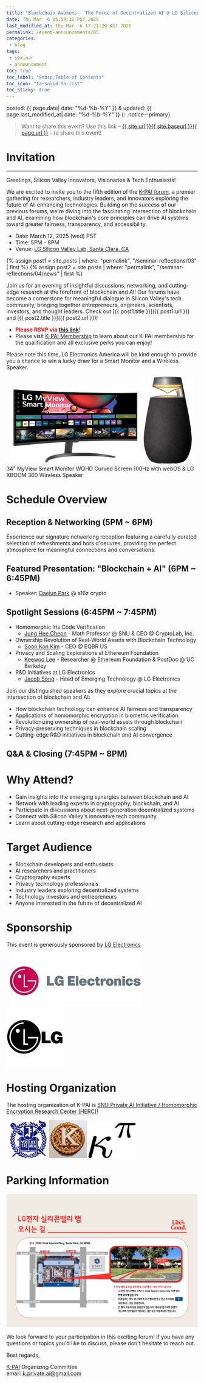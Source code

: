 ```yaml
---
title: "Blockchain Awakens - The Force of Decentralized AI @ LG Silicon Valley Lab!"
date: Thu Mar  6 05:59:32 PST 2025
last_modified_at: Thu Mar  6 17:21:29 KST 2025
permalink: /event-announcements/05
categories:
 - blog
tags:
 - seminar
 - announcement
toc: true
toc_label: "&nbsp;Table of Contents"
toc_icon: "fa-solid fa-list"
toc_sticky: true
---
```


posted: {{ page.date| date: "%d-%b-%Y" }}
&amp;
updated: {{ page.last_modified_at| date: "%d-%b-%Y" }}
{: .notice--primary}

> Want to share this event?
Use this link
&ndash; <a href="{{ page.url }}">{{ site.url }}{{ site.baseurl }}{{ page.url }}</a> &ndash;
to share this event!

# Invitation

---
Greetings, Silicon Valley Innovators, Visionaries & Tech Enthusiasts!

We are excited to invite you to the fifth edition of the [K-PAI forum](/), a premier gathering for researchers, industry leaders, and innovators exploring the future of AI-enhancing technologies. Building on the success of our previous forums, we're diving into the fascinating intersection of blockchain and AI, examining how blockchain's core principles can drive AI systems toward greater fairness, transparency, and accessibility.

- Date: March 12, 2025 (wed) PST
- Time: 5PM - 8PM
- Venue: [LG Silicon Valley Lab, Santa Clara, CA](https://maps.app.goo.gl/WdcXuf8n6FDktnJY8)

{% assign post1 = site.posts | where: "permalink", "/seminar-reflections/03" | first %}
{% assign post2 = site.posts | where: "permalink", "/seminar-reflections/04/news" | first %}

Join us for an evening of insightful discussions, networking, and cutting-edge research at the forefront of blockchain and AI! Our forums have become a cornerstone for meaningful dialogue in Silicon Valley's tech community, bringing together entrepreneurs, engineers, scientists, investors, and thought leaders.
Check out [{{ post1.title }}]({{ post1.url }}) and [{{ post2.title }}]({{ post2.url }})!

- <font color="red"><strong>Please RSVP via <a href="https://lu.ma/s5pus5dw">this link</a>!</strong></font>
- Please visit [K-PAI Membership](/membership)
to learn about our K-PAI membership
for the qualification and all exclusive perks you can enjoy!

Please note this time, LG Electronics America will be kind enough to provide you a chance to win a lucky draw
for a Smart Monitor and a Wireless Speaker.

<div class="img-container-justified">
&nbsp;
<img width="343" height="202" src="/resource/seminars/05/Monitor_34SR60QC-B_gallery_02_5000x5000.png">
<img width="140" height="232" src="/resource/seminars/05/speaker-01.png">
&nbsp;
</div>
<figcaption>
34" MyView Smart Monitor WQHD Curved Screen 100Hz with webOS &amp; LG XBOOM 360 Wireless Speaker
</figcaption>

<!--div class="img-container">
<img src="/resource/seminars/05/Monitor_34SR60QC-B_gallery_02_5000x5000.png">
</div>

<div class="img-container">
<img width="140" height="232" src="/resource/seminars/05/speaker-01.png">
</div-->

<!--***Please note: This event will be conducted in Korean.***-->

# Schedule Overview

## Reception & Networking (5PM ~ 6PM)

Experience our signature networking reception featuring a carefully curated selection of refreshments and hors d'oeuvres, providing the perfect atmosphere for meaningful connections and conversations.

## Featured Presentation: "Blockchain + AI" (6PM ~ 6:45PM)
- Speaker: [Daejun Park](https://www.linkedin.com/in/daejunpark/) @ a16z crypto

## Spotlight Sessions (6:45PM ~ 7:45PM)

- Homomorphic Iris Code Verification
    - [Jung Hee Cheon](https://en.wikipedia.org/wiki/Jung_Hee_Cheon) - Math Professor @ SNU &amp; CEO @ CryptoLab, Inc.
- Ownership Revolution of Real-World Assets with Blockchain Technology
    - [Soon Kon Kim](https://www.linkedin.com/in/soon-kim-b316a427/) - CEO @ EQBR US
- Privacy and Scaling Explorations at Ethereum Foundation
    - [Keewoo Lee](https://www.linkedin.com/in/keewoolee/) - Researcher @ Ethereum Foundation &amp; PostDoc @ UC Berkeley
- R&D Initiatives at LG Electronics
    - [Jacob Song](https://www.linkedin.com/in/jacob-song-1bb2301/) - Head of Emerging Technology @ LG Electronics

Join our distinguished speakers as they explore crucial topics at the intersection of blockchain and AI:

- How blockchain technology can enhance AI fairness and transparency
- Applications of homomorphic encryption in biometric verification
- Revolutionizing ownership of real-world assets through blockchain
- Privacy-preserving techniques in blockchain scaling
- Cutting-edge R&D initiatives in blockchain and AI convergence

## Q&A &amp; Closing (7:45PM ~ 8PM)

# Why Attend?

- Gain insights into the emerging synergies between blockchain and AI
- Network with leading experts in cryptography, blockchain, and AI
- Participate in discussions about next-generation decentralized systems
- Connect with Silicon Valley's innovative tech community
- Learn about cutting-edge research and applications

# Target Audience

- Blockchain developers and enthusiasts
- AI researchers and practitioners
- Cryptography experts
- Privacy technology professionals
- Industry leaders exploring decentralized systems
- Technology investors and entrepreneurs
- Anyone interested in the future of decentralized AI

# Sponsorship

This event is generously sponsored by [LG Electronics](https://www.lg.com/us/)

<div class="img-container-justified">
&nbsp;
<img width="350" src="/resource/company-logos/LG_Electronics_logo.png">
<img width="150" src="/resource/company-logos/lg-company.svg">
&nbsp;
</div>

# Hosting Organization

The hosting organization of K-PAI is <a href="https://imdarc.snu.ac.kr/?page_id=2129&lang=en">SNU Private AI Initiative / Homomorphic Encryption Research Center (HERC)</a>!

<div class="img-container-justified">
&nbsp;
<img width="100" src="/assets/images/SNU-logo.png">
<img width="100" src="/assets/images/k-on-pie.png">
<img width="125" src="/assets/images/kappa-to-pi.png">
&nbsp;
</div>

# Parking Information

<div class="img-container">
<img src="/resource/seminars/05/parking-info.jpeg">
</div>

We look forward to your participation in this exciting forum! If you have any questions or topics you'd like to discuss, please don't hesitate to reach out.

Best regards,

[K-PAI](/) Organizing Committee
<br>
email: <a href="mailto:k.private.ai@gmail.com">k.private.ai@gmail.com</a>

